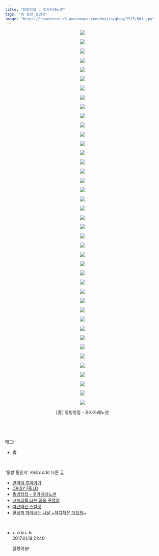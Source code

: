 ```yaml
---
title: "동방청첩 - 후카자레노센"
tags: "青 동방_동인지"
image: "https://rosenrose.s3.amazonaws.com/doujin/ghap/2515/001.jpg"
---
```

<div class="article">
<p style="text-align: center; clear: none; float: none;"><img src="{{ site.imgserver1 }}/ghap/2515/001.jpg"/></p>
<p style="text-align: center; clear: none; float: none;"><img src="{{ site.imgserver1 }}/ghap/2515/002.jpg"/></p>
<p style="text-align: center; clear: none; float: none;"><img src="{{ site.imgserver1 }}/ghap/2515/003.jpg"/></p>
<p style="text-align: center; clear: none; float: none;"><img src="{{ site.imgserver1 }}/ghap/2515/004.jpg"/></p>
<p style="text-align: center; clear: none; float: none;"><img src="{{ site.imgserver1 }}/ghap/2515/005.jpg"/></p>
<p style="text-align: center; clear: none; float: none;"><img src="{{ site.imgserver1 }}/ghap/2515/006.jpg"/></p>
<p style="text-align: center; clear: none; float: none;"><img src="{{ site.imgserver1 }}/ghap/2515/007.jpg"/></p>
<p style="text-align: center; clear: none; float: none;"><img src="{{ site.imgserver1 }}/ghap/2515/008.jpg"/></p>
<p style="text-align: center; clear: none; float: none;"><img src="{{ site.imgserver1 }}/ghap/2515/009.jpg"/></p>
<p style="text-align: center; clear: none; float: none;"><img src="{{ site.imgserver1 }}/ghap/2515/010.jpg"/></p>
<p style="text-align: center; clear: none; float: none;"><img src="{{ site.imgserver1 }}/ghap/2515/011.jpg"/></p>
<p style="text-align: center; clear: none; float: none;"><img src="{{ site.imgserver1 }}/ghap/2515/012.jpg"/></p>
<p style="text-align: center; clear: none; float: none;"><img src="{{ site.imgserver1 }}/ghap/2515/013.jpg"/></p>
<p style="text-align: center; clear: none; float: none;"><img src="{{ site.imgserver1 }}/ghap/2515/014.jpg"/></p>
<p style="text-align: center; clear: none; float: none;"><img src="{{ site.imgserver1 }}/ghap/2515/015.jpg"/></p>
<p style="text-align: center; clear: none; float: none;"><img src="{{ site.imgserver1 }}/ghap/2515/016.jpg"/></p>
<p style="text-align: center; clear: none; float: none;"><img src="{{ site.imgserver1 }}/ghap/2515/017.jpg"/></p>
<p style="text-align: center; clear: none; float: none;"><img src="{{ site.imgserver1 }}/ghap/2515/018.jpg"/></p>
<p style="text-align: center; clear: none; float: none;"><img src="{{ site.imgserver1 }}/ghap/2515/019.jpg"/></p>
<p style="text-align: center; clear: none; float: none;"><img src="{{ site.imgserver1 }}/ghap/2515/020.jpg"/></p>
<p style="text-align: center; clear: none; float: none;"><img src="{{ site.imgserver1 }}/ghap/2515/021.jpg"/></p>
<p style="text-align: center; clear: none; float: none;"><img src="{{ site.imgserver1 }}/ghap/2515/022.jpg"/></p>
<p style="text-align: center; clear: none; float: none;"><img src="{{ site.imgserver1 }}/ghap/2515/023.jpg"/></p>
<p style="text-align: center; clear: none; float: none;"><img src="{{ site.imgserver1 }}/ghap/2515/024.jpg"/></p>
<p style="text-align: center; clear: none; float: none;"><img src="{{ site.imgserver1 }}/ghap/2515/025.jpg"/></p>
<p style="text-align: center; clear: none; float: none;"><img src="{{ site.imgserver1 }}/ghap/2515/026.jpg"/></p>
<p style="text-align: center; clear: none; float: none;"><img src="{{ site.imgserver1 }}/ghap/2515/027.jpg"/></p>
<p style="text-align: center; clear: none; float: none;"><img src="{{ site.imgserver1 }}/ghap/2515/028.jpg"/></p>
<p style="text-align: center; clear: none; float: none;"><img src="{{ site.imgserver1 }}/ghap/2515/029.jpg"/></p>
<p style="text-align: center; clear: none; float: none;"><img src="{{ site.imgserver1 }}/ghap/2515/030.jpg"/></p>
<p style="text-align: center; clear: none; float: none;"><img src="{{ site.imgserver1 }}/ghap/2515/031.jpg"/></p>
<p style="text-align: center; clear: none; float: none;"><img src="{{ site.imgserver1 }}/ghap/2515/032.jpg"/></p>
<p style="text-align: center; clear: none; float: none;"><img src="{{ site.imgserver1 }}/ghap/2515/033.jpg"/></p>
<p style="text-align: center; clear: none; float: none;"><img src="{{ site.imgserver1 }}/ghap/2515/034.jpg"/></p>
<p style="text-align: center; clear: none; float: none;"><img src="{{ site.imgserver1 }}/ghap/2515/035.jpg"/></p>
<p style="text-align: center; clear: none; float: none;"><img src="{{ site.imgserver1 }}/ghap/2515/036.jpg"/></p>
<p style="text-align: center; clear: none; float: none;"><img src="{{ site.imgserver1 }}/ghap/2515/037.jpg"/></p>
<p style="text-align: center; clear: none; float: none;"><img src="{{ site.imgserver1 }}/ghap/2515/038.jpg"/></p>
<p style="text-align: center; clear: none; float: none;"><img src="{{ site.imgserver1 }}/ghap/2515/039.jpg"/></p>
<p style="text-align: center; clear: none; float: none;"><img src="{{ site.imgserver1 }}/ghap/2515/040.jpg"/></p>
<p style="text-align: center; clear: none; float: none;"><img src="{{ site.imgserver1 }}/ghap/2515/041.jpg"/></p>
<p style="text-align: center; clear: none; float: none;">[青] 동방청첩 - 후카자레노센</p>
<p><br/></p>
</div><br/>
<div class="tagTrail">
<p>태그: </p>
<ul>
<li>青</li>
</ul>
</div><br/>
<div class="another">
<p>'동방 동인지' 카테고리의 다른 글</p>
<ul>
<li><a href="/ghap_2517">만약에 루미아가</a></li>
<li><a href="/ghap_2516">DAISY FIELD</a></li>
<li><a href="/ghap_2515">동방청첩 - 후카자레노센</a></li>
<li><a href="/ghap_2513">코끼리를 타는 꿈을 꾸었어</a></li>
<li><a href="/ghap_2512">따끈따끈 스칼렛</a></li>
<li><a href="/ghap_2511">환상과 자아내는 나날 ~작디작은 대요정~</a></li>
</ul>
</div><br/>
<div class="cb_module cb_fluid">
<div class="cb_wrt cb_profile">
<div class="comment">
<ul>
<li class="cb_thumb_off" id="comment14894832">
<div class="cb_comment_area">
<div class="cb_info_area">
<div class="cb_section">
<span class="cb_nick_name">ㄴㅇㅀㄴㅀ</span>
</div>
<div class="cb_section">
<span class="cb_date">2017.01.18 21:40 </span>
</div>
</div>
<div class="cb_dsc_comment">
<p class="cb_dsc">
											잘봤어용!
										</p>
</div>
</div></li>
</ul>
</div>
</div><!-- commentList close -->
</div><br/>
